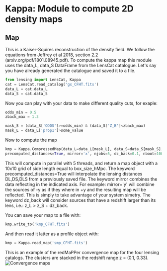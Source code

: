 # Kappa: Module to compute 2D density maps

## Map
This is a Kaiser-Squires reconstruction of the density field. We follow the equations from Jeffrey et al 2018, section 2.2 (arxiv.org/pdf/1801.08945.pdf). To compute the kappa map this module uses the data_L, data_S DataFrame from the LensCat catalogue. Let's say you have already generated the catalogue and saved it to a file.

```python
from lensing import LensCat, Kappa
cat = LensCat.read_catalog('gx_CFHT.fits')
data_L = cat.data_L
data_S = cat.data_S
```

Now you can play with your data to make different quality cuts, for exaple:
```python
odds_min = 0.5
zback_max = 1.3

mask_S = (data_S['ODDS']>=odds_min) & (data_S['Z_B']<zback_max)
mask_L = data_L['prop1']>some_value
```

Now to compute the map
```python
kmp = Kappa.CompressedMap(data_L=data_L[mask_L], data_S=data_S[mask_S], nbins=10, box_size_hMpc=0.5, 
precomputed_distances=True, mirror='x', njobs=5, dz_back=0.1, nboot=100)
```
This will compute in parallel with 5 threads, and return a map object with a 10x10 grid of side length equal to box_size_hMpc. The keyword precomputed_distances=True will interpolate the lensing distances DL,DS,DLS from a previously saved file. The keyword mirror combines the data reflecting in the indicated axis. For example: mirror='y' will combine the sources of -y as if they where in +y and the resulting map will be reflected. This is simply to take advantage of your system simetry. The keyword dz_back will consider sources that have a redshift larger than its lens, i.e.: z_L > z_S + dz_back.

 You can save your map to a file with:
 ```python
 kmp.write_to('kmp_CFHT.fits') 
 ```
 And then read it latter as a profile object with:
 ```python
 kmp = Kappa.read_map('smp_CFHT.fits')
 ```

 This is an example of the redMaPPer convergence map for the four lensing catalogs. The clusters are stacked in the redshift range z = (0.1, 0.33).
 ![Convergence maps](https://github.com/mchalela/lensing/blob/master/Shear/shear_maps.png)

